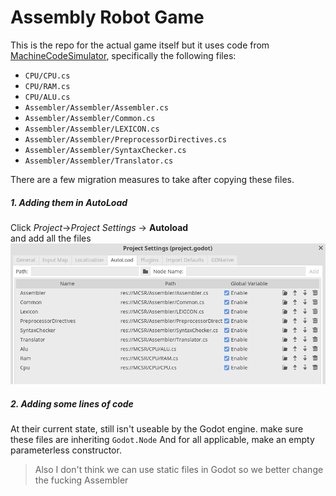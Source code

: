 # Assembly Robot Game

This is the repo for the actual game itself but it uses code from [MachineCodeSimulator](https://github.com/DanesZalor/MachineCodeSimulator "Repository for the MachineCodeSimulator"), specifically the following files:
- `CPU/CPU.cs`
- `CPU/RAM.cs`
- `CPU/ALU.cs`
- `Assembler/Assembler/Assembler.cs`
- `Assembler/Assembler/Common.cs`
- `Assembler/Assembler/LEXICON.cs`
- `Assembler/Assembler/PreprocessorDirectives.cs`
- `Assembler/Assembler/SyntaxChecker.cs`
- `Assembler/Assembler/Translator.cs`

There are a few migration measures to take after copying these files.
##### 1. Adding them in **AutoLoad**
Click *Project*→*Project Settings* → **Autoload**<br>
and add all the files
![autoload settings](/.docuimages/autoload.png)

##### 2. Adding some lines of code
At their current state, still isn't useable by the Godot engine.
make sure these files are inheriting `Godot.Node`
And for all applicable, make an empty parameterless constructor.

> Also I don't think we can use static files in Godot so we better change the fucking Assembler  